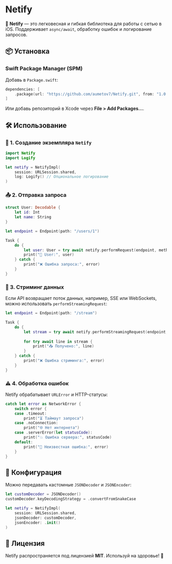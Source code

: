 # Netify

🚀 **Netify** — это легковесная и гибкая библиотека для работы с сетью в iOS. Поддерживает `async/await`, обработку ошибок и логирование запросов.

## 📦 Установка

### Swift Package Manager (SPM)

Добавь в `Package.swift`:

```swift
dependencies: [
    .package(url: "https://github.com/aumetov7/Netify.git", from: "1.0.0")
]
```

Или добавь репозиторий в Xcode через **File > Add Packages...**.

## 🛠 Использование

### 🔗 1. Создание экземпляра `Netify`

```swift
import Netify
import Logify

let netify = NetifyImpl(
    session: URLSession.shared,
    log: Logify() // Опциональное логирование
)
```

### 📤 2. Отправка запроса

```swift
struct User: Decodable {
    let id: Int
    let name: String
}

let endpoint = Endpoint(path: "/users/1")

Task {
    do {
        let user: User = try await netify.performRequest(endpoint, method: .get, type: User.self)
        print("👤 User:", user)
    } catch {
        print("❌ Ошибка запроса:", error)
    }
}
```

### 📡 3. Стриминг данных

Если API возвращает поток данных, например, SSE или WebSockets, можно использовать `performStreamingRequest`:

```swift
let endpoint = Endpoint(path: "/stream")

Task {
    do {
        let stream = try await netify.performStreamingRequest(endpoint, method: .post, body: ["key": "value"])
        
        for try await line in stream {
            print("📥 Получено:", line)
        }
    } catch {
        print("❌ Ошибка стриминга:", error)
    }
}
```

### ⚠️ 4. Обработка ошибок

Netify обрабатывает `URLError` и HTTP-статусы:

```swift
catch let error as NetworkError {
    switch error {
    case .timeout:
        print("⏳ Таймаут запроса")
    case .noConnection:
        print("🌐 Нет интернета")
    case .serverError(let statusCode):
        print("💥 Ошибка сервера:", statusCode)
    default:
        print("🚨 Неизвестная ошибка:", error)
    }
}
```

## 🔧 Конфигурация

Можно передавать кастомные `JSONDecoder` и `JSONEncoder`:

```swift
let customDecoder = JSONDecoder()
customDecoder.keyDecodingStrategy = .convertFromSnakeCase

let netify = NetifyImpl(
    session: URLSession.shared,
    jsonDecoder: customDecoder,
    jsonEncoder: .init()
)
```

## 📜 Лицензия

Netify распространяется под лицензией **MIT**. Используй на здоровье! 🚀
